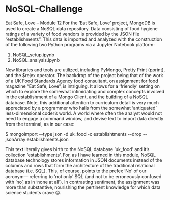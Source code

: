 # NoSQL-Challenge
Eat Safe, Love – Module 12
For the ‘Eat Safe, Love’ project, MongoDB is used to create a NoSQL data repository.  Data consisting of food hygiene ratings of a variety of food vendors is provided by the JSON file “establishments”.
This data is imported and analyzed with the construction of the following two Python programs via a Jupyter Notebook platform:
1)	NoSQL_setup.ipynb 
2)	NoSQL_analysis.ipynb

New libraries and tools are utilized, including PyMongo, Pretty Print (pprint), and the $rejex operator.
The backdrop of the project being that of the work of a UK Food Standards Agency food consultant, on assignment for food magazine “Eat Safe, Love”, is intriguing.  It allows for a ‘friendly’ setting on which to explore the somewhat intimidating and complex concepts involved in the establishment of a Mongo Client, and the building of a NoSQL database.  Note, this additional attention to curriculum detail is very much appreciated by a programmer who hails from the somewhat ‘antiquated’ less-dimensional coder’s world.  A world where often the analyst would not need to engage a command window, and devise text to import data directly from the terminal, as in our case:

$ mongoimport --type json -d uk_food -c establishtments --drop --jsonArray establishments.json

This text literally gives birth to the NoSQL database ‘uk_food’ and it’s collection ‘establishments’. For, as I have learned in this module, NoSQL database technology stores information in JSON documents instead of the columns and rows that form the architecture of the traditional relational database (i.e. SQL).  This, of course, points to the prefex ‘No’ of our acronym— referring to ‘not only’ SQL (and not to be erroneously confused with ‘no’, as in ‘none at all’).  In contrasting sentiment, the assignment was more than substantive, nourishing the pertinent knowledge for which data science students crave 😊.

